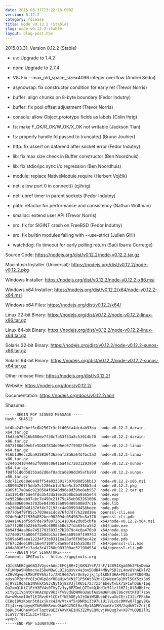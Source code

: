 ```yaml
---
date: 2015-03-31T23:22:18.000Z
version: 0.12.2
category: release
title: Node v0.12.2 (Stable)
slug: node-v0-12-2-stable
layout: blog-post.hbs
---
```


2015.03.31, Version 0.12.2 (Stable)

- uv: Upgrade to 1.4.2

- npm: Upgrade to 2.7.4

- V8: Fix --max_old_space_size=4096 integer overflow (Andrei Sedoi)

- asyncwrap: fix constructor condition for early ret (Trevor Norris)

- buffer: align chunks on 8-byte boundary (Fedor Indutny)

- buffer: fix pool offset adjustment (Trevor Norris)

- console: allow Object.prototype fields as labels (Colin Ihrig)

- fs: make F_OK/R_OK/W_OK/X_OK not writable (Jackson Tian)

- fs: properly handle fd passed to truncate() (Bruno Jouhier)

- http: fix assert on data/end after socket error (Fedor Indutny)

- lib: fix max size check in Buffer constructor (Ben Noordhuis)

- lib: fix stdio/ipc sync i/o regression (Ben Noordhuis)

- module: replace NativeModule.require (Herbert Vojčík)

- net: allow port 0 in connect() (cjihrig)

- net: unref timer in parent sockets (Fedor Indutny)

- path: refactor for performance and consistency (Nathan Woltman)

- smalloc: extend user API (Trevor Norris)

- src: fix for SIGINT crash on FreeBSD (Fedor Indutny)

- src: fix builtin modules failing with --use-strict (Julien Gilli)

- watchdog: fix timeout for early polling return (Saúl Ibarra Corretgé)

Source Code: https://nodejs.org/dist/v0.12.2/node-v0.12.2.tar.gz

Macintosh Installer (Universal): https://nodejs.org/dist/v0.12.2/node-v0.12.2.pkg

Windows Installer: https://nodejs.org/dist/v0.12.2/node-v0.12.2-x86.msi

Windows x64 Installer: https://nodejs.org/dist/v0.12.2/x64/node-v0.12.2-x64.msi

Windows x64 Files: https://nodejs.org/dist/v0.12.2/x64/

Linux 32-bit Binary: https://nodejs.org/dist/v0.12.2/node-v0.12.2-linux-x86.tar.gz

Linux 64-bit Binary: https://nodejs.org/dist/v0.12.2/node-v0.12.2-linux-x64.tar.gz

Solaris 32-bit Binary: https://nodejs.org/dist/v0.12.2/node-v0.12.2-sunos-x86.tar.gz

Solaris 64-bit Binary: https://nodejs.org/dist/v0.12.2/node-v0.12.2-sunos-x64.tar.gz

Other release files: https://nodejs.org/dist/v0.12.2/

Website: https://nodejs.org/docs/v0.12.2/

Documentation: https://nodejs.org/docs/v0.12.2/api/

Shasums:

```
-----BEGIN PGP SIGNED MESSAGE-----
Hash: SHA512

bfdba242dbef3c6b2567c3cffd06fa4dcdab93ba  node-v0.12.2-darwin-x64.tar.gz
f6d3ab76516b800ee7f30c7b53f53a8c53914b70  node-v0.12.2-darwin-x86.tar.gz
0873180db9ebfe5b46f83de96ec67f9982f8e26e  node-v0.12.2-linux-x64.tar.gz
916b1d9ecc2ba935836436aeafa8a6a64dfbc3a3  node-v0.12.2-linux-x86.tar.gz
52440341044462f0089c06416a4ac720312939b9  node-v0.12.2-sunos-x64.tar.gz
f0df61d6d5825ba62d0ef8adca6898dd95afba0d  node-v0.12.2-sunos-x86.tar.gz
bdc711c0c8e6a48ff54a03350175070d0d55bb13  node-v0.12.2-x86.msi
c88904207f5ddb7c1286cb1bf5ae5c3b7488b3cd  node-v0.12.2.pkg
a969f17a0a6c9238584f8946d96e8d39be8eb957  node-v0.12.2.tar.gz
2a11914845de4fdcd542da1ee1850bdaa9365e44  node.exe
be95280eeb97abc7e490c21f75c45eb963261006  node.exp
d6ba806609e3702be043951560964895088d7c16  node.lib
ca2f0b4504d137df4c72193cc4e09993d458beee  node.pdb
d877da4f9f05c57039ea1dc876fd7d776228d10e  openssl-cli.exe
92de0ab27f9304852bee902094c054967bc8a378  openssl-cli.pdb
994a1461df5dd7de79f8072b14103642d0d5cbfe  x64/node-v0.12.2-x64.msi
bb7ff2003522667be0c6990358d37fda654ca552  x64/node.exe
8b94fd4aa06a74517815832c7b2079c4c0a476b9  x64/node.exp
527400175a806ff3b0db15a70eea68950f199743  x64/node.lib
b509a605aea12234f33e8311ea28af8fb05ec42e  x64/node.pdb
6f67c2dee109c16e47109fc8ae8efd165a530a7f  x64/openssl-cli.exe
48da80165e13ada3c41760e903200ae52190d534  x64/openssl-cli.pdb
-----BEGIN PGP SIGNATURE-----
Comment: GPGTools - https://gpgtools.org

iQIcBAEBCgAGBQJVGyv+AAoJEFCjBR+IjGKNJYsP/2nF/1489IXga69k2PkyDwaa
hFiWHpASH0hmcnoISDeMOwCLQIiqUsVx4a3ou5Dd844MNyPSDlzL4mvUYhAEklVZ
xZHvWqvqdkMkUFQY6Safz/ZN19667uVr0n5yzjkjtp1kONfUHA+PDIimFFXD0NQx
oUssDP2qnfr8IoCWGp8oY0BaHiw3VN1F1P5KWt3G3nkIcNeeoSp1MYl5OX5zxSo5
mj9Y2i9qaIE3NAkkX5GJxNytbj82VJjlR6517zJ7z34EbevtvLk/5F1whOuE/Ipq
Qa2xmQlKtC1FrH3EV4v0TVyZzJyy8PZDmLQZIxkQJHdJc511zf1MZ1j0lBUBbf+c
xCYyg1IVpntOF9KAzXpV9k3Ffv9vdGbWMkGUaUfAsSmU6Pu86l96cYKtRTUT7zGv
Bw+wWsvmIOnT1EIRvzK+lCDrTfNEhDEyhItGWiWS8UobEtvuXoCEriI32LYPPa6o
CC8q18VzKonn5t0ixjkrx4JN/Vtx4f5nDNRbi3397uiUilVLc6c0MYwO7lgpv8Xw
Ztj4z+epqoyqKTbRUHH8euuQkW0G25Of0a/By1AGPWVxxmYv1XM/2qdkWJcZnijO
3pDu3K4GheyMSvFlqzt9uEZYAXVKAEiHG3Z2MyEQVLvjHN0ug7w+X87YU0DBJlRi
5iAY7/T05CiLJ1+f4Czn
=yvpO
-----END PGP SIGNATURE-----
```
